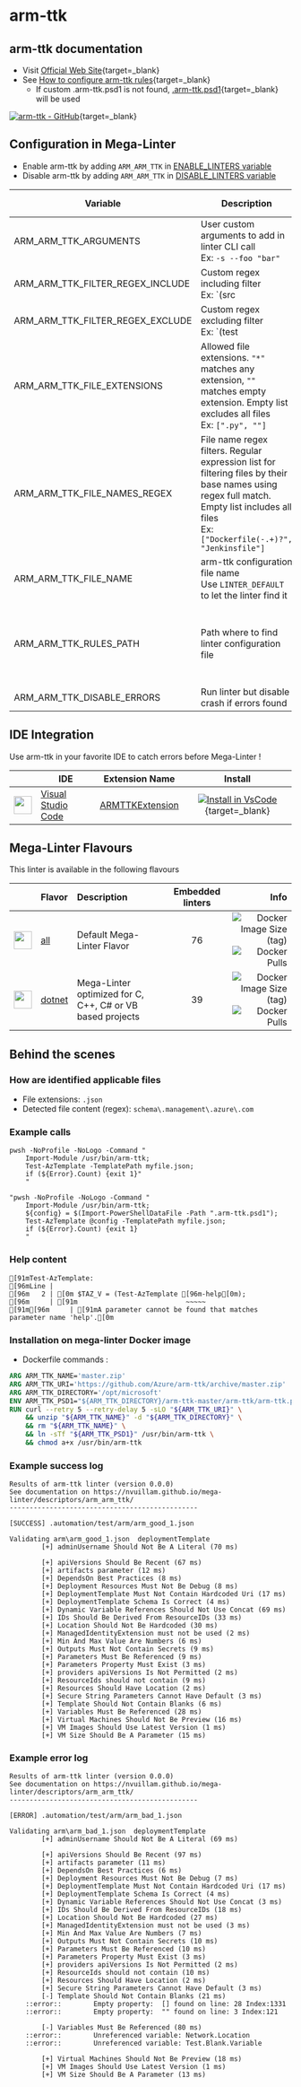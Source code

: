 <!-- markdownlint-disable MD033 MD041 -->
<!-- Generated by .automation/build.py, please do not update manually -->
# arm-ttk

## arm-ttk documentation

- Visit [Official Web Site](https://github.com/Azure/arm-ttk#readme){target=_blank}
- See [How to configure arm-ttk rules](https://docs.microsoft.com/en-us/azure/azure-resource-manager/templates/test-toolkit#customize-tests){target=_blank}
  - If custom .arm-ttk.psd1 is not found, [.arm-ttk.psd1](https://github.com/nvuillam/mega-linter/tree/master/TEMPLATES/.arm-ttk.psd1){target=_blank} will be used

[![arm-ttk - GitHub](https://gh-card.dev/repos/Azure/arm-ttk.svg?fullname=)](https://github.com/Azure/arm-ttk){target=_blank}

## Configuration in Mega-Linter

- Enable arm-ttk by adding `ARM_ARM_TTK` in [ENABLE_LINTERS variable](https://nvuillam.github.io/mega-linter/configuration/#activation-and-deactivation)
- Disable arm-ttk by adding `ARM_ARM_TTK` in [DISABLE_LINTERS variable](https://nvuillam.github.io/mega-linter/configuration/#activation-and-deactivation)

| Variable | Description | Default value |
| ----------------- | -------------- | -------------- |
| ARM_ARM_TTK_ARGUMENTS | User custom arguments to add in linter CLI call<br/>Ex: `-s --foo "bar"` |  |
| ARM_ARM_TTK_FILTER_REGEX_INCLUDE | Custom regex including filter<br/>Ex: `(src|lib)` | Include every file |
| ARM_ARM_TTK_FILTER_REGEX_EXCLUDE | Custom regex excluding filter<br/>Ex: `(test|examples)` | Exclude no file |
| ARM_ARM_TTK_FILE_EXTENSIONS | Allowed file extensions. `"*"` matches any extension, `""` matches empty extension. Empty list excludes all files<br/>Ex: `[".py", ""]` | `[".json"]` |
| ARM_ARM_TTK_FILE_NAMES_REGEX | File name regex filters. Regular expression list for filtering files by their base names using regex full match. Empty list includes all files<br/>Ex: `["Dockerfile(-.+)?", "Jenkinsfile"]` | Include every file |
| ARM_ARM_TTK_FILE_NAME | arm-ttk configuration file name</br>Use `LINTER_DEFAULT` to let the linter find it | `.arm-ttk.psd1` |
| ARM_ARM_TTK_RULES_PATH | Path where to find linter configuration file | Workspace folder, then Mega-Linter default rules |
| ARM_ARM_TTK_DISABLE_ERRORS | Run linter but disable crash if errors found | `false` |

## IDE Integration

Use arm-ttk in your favorite IDE to catch errors before Mega-Linter !

| <!-- --> | IDE | Extension Name | Install |
| :--: | ----------------- | -------------- | :------: |
| <img src="https://github.com/nvuillam/mega-linter/raw/master/docs/assets/icons/vscode.ico" alt="" height="32px" class="megalinter-icon"></a> | [Visual Studio Code](https://code.visualstudio.com/) | [ARMTTKExtension](https://marketplace.visualstudio.com/items?itemName=Sam-Cogan.ARMTTKExtension) | [![Install in VsCode](https://github.com/nvuillam/mega-linter/raw/master/docs/assets/images/btn_install_vscode.png)](vscode:extension/Sam-Cogan.ARMTTKExtension){target=_blank} |

## Mega-Linter Flavours

This linter is available in the following flavours

| <!-- --> | Flavor | Description | Embedded linters | Info |
| :------: | :----- | :---------- | :--------------: | ---: |
| <img src="https://github.com/nvuillam/mega-linter/raw/master/docs/assets/images/mega-linter-square.png" alt="" height="32px" class="megalinter-icon"></a> | [all](https://nvuillam.github.io/mega-linter/supported-linters/) | Default Mega-Linter Flavor | 76 | ![Docker Image Size (tag)](https://img.shields.io/docker/image-size/nvuillam/mega-linter/v4) ![Docker Pulls](https://img.shields.io/docker/pulls/nvuillam/mega-linter) |
| <img src="https://github.com/nvuillam/mega-linter/raw/master/docs/assets/icons/dotnet.ico" alt="" height="32px" class="megalinter-icon"></a> | [dotnet](https://nvuillam.github.io/mega-linter/flavors/dotnet/) | Mega-Linter optimized for C, C++, C# or VB based projects | 39 | ![Docker Image Size (tag)](https://img.shields.io/docker/image-size/nvuillam/mega-linter-dotnet/v4) ![Docker Pulls](https://img.shields.io/docker/pulls/nvuillam/mega-linter-dotnet) |

## Behind the scenes

### How are identified applicable files

- File extensions: `.json`
- Detected file content (regex): `schema\.management\.azure\.com`

<!-- markdownlint-disable -->
<!-- /* cSpell:disable */ -->

### Example calls

```shell
pwsh -NoProfile -NoLogo -Command "
    Import-Module /usr/bin/arm-ttk;
    Test-AzTemplate -TemplatePath myfile.json;
    if (${Error}.Count) {exit 1}"
    "

```

```shell
"pwsh -NoProfile -NoLogo -Command "
    Import-Module /usr/bin/arm-ttk;
    ${config} = $(Import-PowerShellDataFile -Path ".arm-ttk.psd1");
    Test-AzTemplate @config -TemplatePath myfile.json;
    if (${Error}.Count) {exit 1}
    "

```


### Help content

```shell
[91mTest-AzTemplate:
[96mLine |
[96m   2 | [0m $TAZ_V = (Test-AzTemplate [96m-help[0m);
[96m     | [91m                           ~~~~~
[91m[96m     | [91mA parameter cannot be found that matches parameter name 'help'.[0m
```

### Installation on mega-linter Docker image

- Dockerfile commands :
```dockerfile
ARG ARM_TTK_NAME='master.zip'
ARG ARM_TTK_URI='https://github.com/Azure/arm-ttk/archive/master.zip'
ARG ARM_TTK_DIRECTORY='/opt/microsoft'
ENV ARM_TTK_PSD1="${ARM_TTK_DIRECTORY}/arm-ttk-master/arm-ttk/arm-ttk.psd1"
RUN curl --retry 5 --retry-delay 5 -sLO "${ARM_TTK_URI}" \
    && unzip "${ARM_TTK_NAME}" -d "${ARM_TTK_DIRECTORY}" \
    && rm "${ARM_TTK_NAME}" \
    && ln -sTf "${ARM_TTK_PSD1}" /usr/bin/arm-ttk \
    && chmod a+x /usr/bin/arm-ttk

```


### Example success log

```shell
Results of arm-ttk linter (version 0.0.0)
See documentation on https://nvuillam.github.io/mega-linter/descriptors/arm_arm_ttk/
-----------------------------------------------

[SUCCESS] .automation/test/arm/arm_good_1.json
                                                                                                                                                                                                                                                                                                                                                                                                                    Validating arm\arm_good_1.json  deploymentTemplate
        [+] adminUsername Should Not Be A Literal (70 ms)
    
        [+] apiVersions Should Be Recent (67 ms)
        [+] artifacts parameter (12 ms)
        [+] DependsOn Best Practices (8 ms)
        [+] Deployment Resources Must Not Be Debug (8 ms)
        [+] DeploymentTemplate Must Not Contain Hardcoded Uri (17 ms)
        [+] DeploymentTemplate Schema Is Correct (4 ms)
        [+] Dynamic Variable References Should Not Use Concat (69 ms)
        [+] IDs Should Be Derived From ResourceIDs (33 ms)
        [+] Location Should Not Be Hardcoded (30 ms)
        [+] ManagedIdentityExtension must not be used (2 ms)
        [+] Min And Max Value Are Numbers (6 ms)
        [+] Outputs Must Not Contain Secrets (9 ms)
        [+] Parameters Must Be Referenced (9 ms)
        [+] Parameters Property Must Exist (3 ms)
        [+] providers apiVersions Is Not Permitted (2 ms)
        [+] ResourceIds should not contain (9 ms)
        [+] Resources Should Have Location (2 ms)
        [+] Secure String Parameters Cannot Have Default (3 ms)
        [+] Template Should Not Contain Blanks (6 ms)
        [+] Variables Must Be Referenced (28 ms)
        [+] Virtual Machines Should Not Be Preview (16 ms)
        [+] VM Images Should Use Latest Version (1 ms)
        [+] VM Size Should Be A Parameter (15 ms)

```

### Example error log

```shell
Results of arm-ttk linter (version 0.0.0)
See documentation on https://nvuillam.github.io/mega-linter/descriptors/arm_arm_ttk/
-----------------------------------------------

[ERROR] .automation/test/arm/arm_bad_1.json
                                                                                                                                                                                                                                                                                                                                                                                                                    Validating arm\arm_bad_1.json  deploymentTemplate
        [+] adminUsername Should Not Be A Literal (69 ms)
    
        [+] apiVersions Should Be Recent (97 ms)
        [+] artifacts parameter (11 ms)
        [+] DependsOn Best Practices (6 ms)
        [+] Deployment Resources Must Not Be Debug (7 ms)
        [+] DeploymentTemplate Must Not Contain Hardcoded Uri (17 ms)
        [+] DeploymentTemplate Schema Is Correct (4 ms)
        [+] Dynamic Variable References Should Not Use Concat (3 ms)
        [+] IDs Should Be Derived From ResourceIDs (18 ms)
        [+] Location Should Not Be Hardcoded (27 ms)
        [+] ManagedIdentityExtension must not be used (3 ms)
        [+] Min And Max Value Are Numbers (7 ms)
        [+] Outputs Must Not Contain Secrets (10 ms)
        [+] Parameters Must Be Referenced (10 ms)
        [+] Parameters Property Must Exist (3 ms)
        [+] providers apiVersions Is Not Permitted (2 ms)
        [+] ResourceIds should not contain (10 ms)
        [+] Resources Should Have Location (2 ms)
        [+] Secure String Parameters Cannot Have Default (3 ms)
        [-] Template Should Not Contain Blanks (21 ms) 
    ::error::        Empty property:  [] found on line: 28 Index:1331
    ::error::        Empty property:  "" found on line: 3 Index:121
    
        [-] Variables Must Be Referenced (80 ms) 
    ::error::        Unreferenced variable: Network.Location
    ::error::        Unreferenced variable: Test.Blank.Variable
    
        [+] Virtual Machines Should Not Be Preview (18 ms)
        [+] VM Images Should Use Latest Version (1 ms)
        [+] VM Size Should Be A Parameter (13 ms)

```
